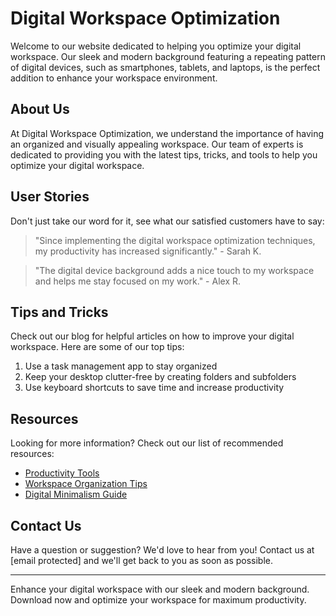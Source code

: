 <!--font:Great Vibes-->

# Digital Workspace Optimization

Welcome to our website dedicated to helping you optimize your digital workspace. Our sleek and modern background featuring a repeating pattern of digital devices, such as smartphones, tablets, and laptops, is the perfect addition to enhance your workspace environment.

## About Us

At Digital Workspace Optimization, we understand the importance of having an organized and visually appealing workspace. Our team of experts is dedicated to providing you with the latest tips, tricks, and tools to help you optimize your digital workspace.

## User Stories

Don't just take our word for it, see what our satisfied customers have to say:

> "Since implementing the digital workspace optimization techniques, my productivity has increased significantly." - Sarah K.

> "The digital device background adds a nice touch to my workspace and helps me stay focused on my work." - Alex R.

## Tips and Tricks

Check out our blog for helpful articles on how to improve your digital workspace. Here are some of our top tips:

1. Use a task management app to stay organized
2. Keep your desktop clutter-free by creating folders and subfolders
3. Use keyboard shortcuts to save time and increase productivity

## Resources

Looking for more information? Check out our list of recommended resources:

- [Productivity Tools](#)
- [Workspace Organization Tips](#)
- [Digital Minimalism Guide](#)

## Contact Us

Have a question or suggestion? We'd love to hear from you! Contact us at [email protected] and we'll get back to you as soon as possible.

---

Enhance your digital workspace with our sleek and modern background. Download now and optimize your workspace for maximum productivity.

<!--

Write me content for website with wallpaper which alt text is:

"A wallpaper featuring a repeating pattern of sleek and modern digital devices, such as smartphones, tablets, and laptops."

The name/title of the page should not be 1:1 copy of the alt text but rather a real content of the website which is using this wallpaper.

- Use markdown format 
- Start with heading
- Heading should be short and concise
- The content should look like a real website 
- The website should not be about the wallpaper, wallpaper is just a related background
- Heading should be contain work "wallpaper" or "background"
- Include real sections like references, contact, user stories, etc. use things relevant to the page purpose.
- Feel free to use structure like headings, bullets, numbering, blockquotes, paragraphs, horizontal lines, etc.
- You can use formatting like bold or _italic_
- You can include UTF-8 emojis
- Links should be only #hash anchors (and you can refer to the document itself)
- Do not include images


---


# Digital Workspace Wallpaper

Welcome to our website dedicated to helping you create the perfect digital workspace. Our sleek and modern wallpaper featuring a repeating pattern of digital devices, such as smartphones, tablets, and laptops, is the perfect background for your computer screen. 

## About Us

At Digital Workspace Wallpaper, we understand the importance of having an organized and visually appealing workspace. Our team of experts is dedicated to providing you with the latest tips, tricks, and tools to help you optimize your digital workspace.

## User Stories

Don't just take our word for it, see what our satisfied customers have to say:

> "I love the digital workspace wallpaper! It's the perfect backdrop for my computer screen and helps me stay focused on my work." - Jane D.

> "Thanks to Digital Workspace Wallpaper, I was able to transform my cluttered desktop into a streamlined and efficient workspace." - John S.

## Tips and Tricks

Check out our blog for helpful articles on how to improve your digital workspace. Here are some of our top tips:

1. Use a task management app to stay organized
2. Keep your desktop clutter-free by creating folders and subfolders
3. Use keyboard shortcuts to save time and increase productivity

## Resources

Looking for more information? Check out our list of recommended resources:

- [Productivity Tools](#)
- [Workspace Organization Tips](#)
- [Digital Minimalism Guide](#)

## Contact Us

Have a question or suggestion? We'd love to hear from you! Contact us at [email protected] and we'll get back to you as soon as possible.

---

Stay focused and productive with our digital workspace wallpaper. Download now and transform your computer screen into a sleek and modern workspace.


---


Heading should not include word "wallpaper". The website should not be about the wallpaper itself, wallpaper is just a related background, rewrite whole content.


---


# Digital Workspace Optimization

Welcome to our website dedicated to helping you optimize your digital workspace. Our sleek and modern background featuring a repeating pattern of digital devices, such as smartphones, tablets, and laptops, is the perfect addition to enhance your workspace environment.

## About Us

At Digital Workspace Optimization, we understand the importance of having an organized and visually appealing workspace. Our team of experts is dedicated to providing you with the latest tips, tricks, and tools to help you optimize your digital workspace.

## User Stories

Don't just take our word for it, see what our satisfied customers have to say:

> "Since implementing the digital workspace optimization techniques, my productivity has increased significantly." - Sarah K.

> "The digital device background adds a nice touch to my workspace and helps me stay focused on my work." - Alex R.

## Tips and Tricks

Check out our blog for helpful articles on how to improve your digital workspace. Here are some of our top tips:

1. Use a task management app to stay organized
2. Keep your desktop clutter-free by creating folders and subfolders
3. Use keyboard shortcuts to save time and increase productivity

## Resources

Looking for more information? Check out our list of recommended resources:

- [Productivity Tools](#)
- [Workspace Organization Tips](#)
- [Digital Minimalism Guide](#)

## Contact Us

Have a question or suggestion? We'd love to hear from you! Contact us at [email protected] and we'll get back to you as soon as possible.

---

Enhance your digital workspace with our sleek and modern background. Download now and optimize your workspace for maximum productivity.

-->
